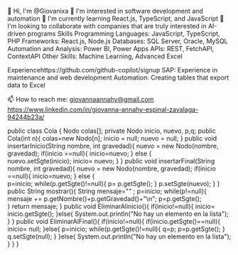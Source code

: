 👋 Hi, I'm @Giovanixa 
👀 I'm interested in software development and automation
🌱 I'm currently learning React.js, TypeScript, and JavaScript 
💞️ I'm looking to collaborate with companies that are truly interested in AI-driven programs
Skills
Programming Languages: JavaScript, TypeScript, PHP
Frameworks: React.js, Node.js
Databases: SQL Server, Oracle, MySQL
Automation and Analysis: Power BI, Power Apps
APIs: REST, FetchAPI, ContextAPI
Other Skills: Machine Learning, Advanced Excel

Experiencehttps://github.com/github-copilot/signup
SAP: Experience in maintenance and web development
Automation: Creating tables that export data to Excel


📫 How to reach me:
giovannaannahy@gmail.com
https://www.linkedin.com/in/giovanna-annahy-espinal-zavalaga-94244b23a/

<!---
Giovanixa/Giovanixa is a ✨ special ✨ repository because its `README.md` (this file) appears on your GitHub profile.
You can click the Preview link to take a look at your changes.
--->
public class Cola {
    Nodo colas[];
     private Nodo inicio, nuevo, p,q;
    public Cola(int n){
        colas=new Nodo[n];
        inicio =  null;
        nuevo = null;
    }
    public void insertarInicio(String nombre, int gravedad){
        nuevo = new Nodo(nombre, gravedad);
        if(inicio ==null){
            inicio=nuevo;
        } else {            
            nuevo.setSgte(inicio);
            inicio= nuevo;
        }
    }
    public void insertarFinal(String nombre, int gravedad){
        nuevo = new Nodo(nombre, gravedad);
         if(inicio ==null){
            inicio=nuevo;
        } else {              
             p=inicio;
             while(p.getSgte()!=null){
                 p= p.getSgte();
             }
            p.setSgte(nuevo);
        }
    }
    public String mostrar(){
        String mensaje=""   ;
        p=inicio;
        while(p!=null){
            mensaje += p.getNombre()+p.getGravedad()+"\n";
            p=p.getSgte();           
        }
        return mensaje;
    }
    public void EliminarAlinicio(){
        if(inicio!=null){
            inicio= inicio.getSgte();
        }else{
            System.out.println("No hay un elemento en la lista");
        }
    }
        public void EliminarAlFinal(){
        if(inicio!=null){
            if(inicio.getSgte()==null){
                inicio= null;
        }else{
            p=inicio;
            while(p.getSgte()!=null){
                q=p;
                p=p.getSgte();
            }
               q.setSgte(null);
        }
        }else{
            System.out.println("No hay un elemento en la lista");
        }
    }
}



